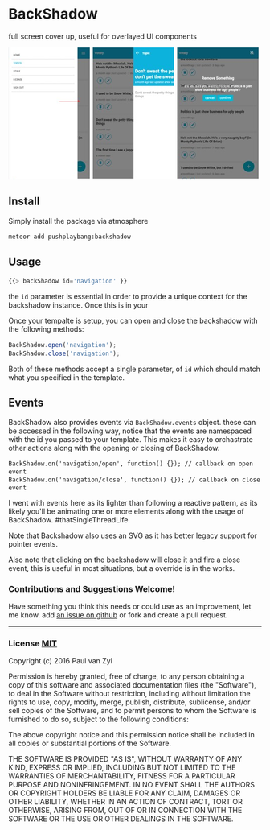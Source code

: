 # BackShadow
full screen cover up, useful for overlayed UI components

![Backshadow screenshot](https://raw.githubusercontent.com/Pushplaybang/backshadow/master/assets/screenshot.jpg)



## Install
Simply install the package via atmosphere

```sh
meteor add pushplaybang:backshadow
```



## Usage

```js
{{> backShadow id='navigation' }}
```

the `id` parameter is essential in order to provide a unique context for the backshadow instance. Once this is in your 

Once your tempalte is setup, you can open and close the backshadow with the following methods:

```js
BackShadow.open('navigation');
BackShadow.close('navigation');
```

Both of these methods accept a single parameter, of `id` which should match what you specified in the template.



## Events
BackShadow also provides events via `BackShadow.events` object.  these can be accessed in the following way,  notice that the events are namespaced with the id you passed to your template.  This makes it easy to orchastrate other actions along with the opening or closing of BackShadow.

```
BackShadow.on('navigation/open', function() {}); // callback on open event
BackShadow.on('navigation/close', function() {}); // callback on close event
```

I went with events here as its lighter than following a reactive pattern, as its likely you'll be animating one or more elements along with the usage of BackShadow. #thatSingleThreadLife.

Note that Backshadow also uses an SVG as it has better legacy support for pointer events.

Also note that clicking on the backshadow will close it and fire a close event, this is useful in most situations, but a override is in the works.


### Contributions and Suggestions Welcome!
Have something you think this needs or could use as an improvement, let me know.  add [an issue on github]() or fork and create a pull request.



____


### License [MIT](https://opensource.org/licenses/MIT)
Copyright (c) 2016 Paul van Zyl

Permission is hereby granted, free of charge, to any person obtaining a copy
of this software and associated documentation files (the "Software"), to deal
in the Software without restriction, including without limitation the rights
to use, copy, modify, merge, publish, distribute, sublicense, and/or sell
copies of the Software, and to permit persons to whom the Software is
furnished to do so, subject to the following conditions:

The above copyright notice and this permission notice shall be included in
all copies or substantial portions of the Software.

THE SOFTWARE IS PROVIDED "AS IS", WITHOUT WARRANTY OF ANY KIND, EXPRESS OR
IMPLIED, INCLUDING BUT NOT LIMITED TO THE WARRANTIES OF MERCHANTABILITY,
FITNESS FOR A PARTICULAR PURPOSE AND NONINFRINGEMENT.  IN NO EVENT SHALL THE
AUTHORS OR COPYRIGHT HOLDERS BE LIABLE FOR ANY CLAIM, DAMAGES OR OTHER
LIABILITY, WHETHER IN AN ACTION OF CONTRACT, TORT OR OTHERWISE, ARISING FROM,
OUT OF OR IN CONNECTION WITH THE SOFTWARE OR THE USE OR OTHER DEALINGS IN
THE SOFTWARE.
